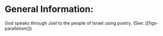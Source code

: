 # General Information:

God speaks through Joel to the people of Israel using poetry. (See: [[figs-parallelism]])